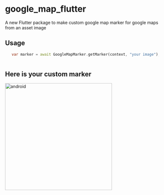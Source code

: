 # google_map_flutter

A new Flutter package to make custom google map marker for google maps from an asset image

## Usage

```dart
   var marker = await GoogleMapMarker.getMarker(context, "your image");
   
```


## Here is your custom marker

<p align="left">
  <img src="https://github.com/user-attachments/assets/9193ce07-776a-40ce-84bf-45fd85ae56ed" width="350" title="android">
</p>




